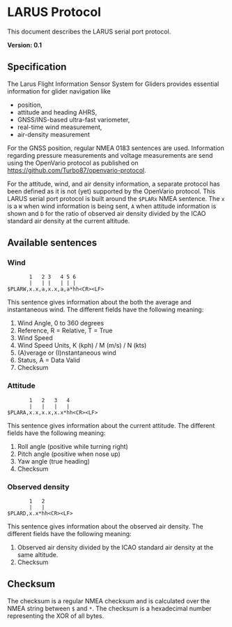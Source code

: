 # LARUS Protocol

This document describes the LARUS serial port protocol.

**Version: 0.1**

## Specification

The Larus Flight Information Sensor System for Gliders provides essential information for glider navigation like

- position,
- attitude and heading AHRS,
- GNSS/INS-based ultra-fast variometer,
- real-time wind measurement,
- air-density measurement

For the GNSS position, regular NMEA 0183 sentences are used. Information regarding pressure measurements and voltage measurements are send using the OpenVario protocol as published on https://github.com/Turbo87/openvario-protocol.

For the attitude, wind, and air density information, a separate protocol has been defined as it is not (yet) supported by the OpenVario protocol. This LARUS serial port protocol is built around the `$PLARx` NMEA sentence. The `x` is a `W` when wind information is being sent, `A` when attitude information is shown and `D` for the ratio of observed air density divided by the ICAO standard air density at the current altitude.

## Available sentences

### Wind

           1   2 3   4 5 6
           |   | |   | | |
    $PLARW,x.x,a,x.x,a,a*hh<CR><LF>
    
This sentence gives information about the both the average and instantaneous wind. The different fields have the following meaning:
 
  1) Wind Angle, 0 to 360 degrees
  2) Reference, R = Relative, T = True
  3) Wind Speed
  4) Wind Speed Units, K (kph) / M (m/s) / N (kts)
  5) (A)verage or (I)nstantaneous wind
  6) Status, A = Data Valid
  7) Checksum

### Attitude

           1   2   3   4
           |   |   |   |  
    $PLARA,x.x,x.x,x.x*hh<CR><LF>

This sentence gives information about the current attitude. The different fields have the following meaning:

  1) Roll angle (positive while turning right)
  2) Pitch angle (positive when nose up)
  3) Yaw angle (true heading)
  4) Checksum

### Observed density

           1   2
           |   |  
    $PLARD,x.x*hh<CR><LF>

This sentence gives information about the observed air density. The different fields have the following meaning:

  1) Observed air density divided by the ICAO standard air density at the same altitude.
  2) Checksum

## Checksum

The checksum is a regular NMEA checksum and is calculated over the NMEA string between `$` and `*`. The checksum is a hexadecimal number representing the XOR of all bytes.
